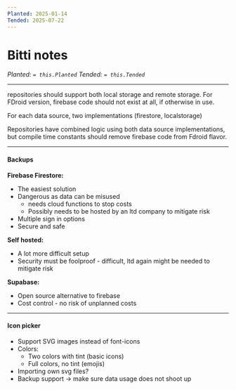 ```yaml
---
Planted: 2025-01-14
Tended: 2025-07-22
---
```

# Bitti notes

*Planted: `= this.Planted`*
*Tended: `= this.Tended`*

---


repositories should support both local storage and remote storage.
For FDroid version, firebase code should not exist at all, if otherwise in use.

For each data source, two implementations (firestore, localstorage)

Repositories have combined logic using both data source implementations, but compile time constants should remove firebase code from Fdroid flavor.

---
#### Backups

**Firebase Firestore:**
- The easiest solution
- Dangerous as data can be misused 
	- needs cloud functions to stop costs
	- Possibly needs to be hosted by an ltd company to mitigate risk
- Multiple sign in options
- Secure and safe

**Self hosted:**
- A lot more difficult setup
- Security must be foolproof - difficult, ltd again might be needed to mitigate risk

**Supabase:**
- Open source alternative to firebase
- Cost control - no risk of unplanned costs

---
#### Icon picker

- Support SVG images instead of font-icons
- Colors:
	- Two colors with tint (basic icons)
	- Full colors, no tint (emojis)
- Importing own svg files?
- Backup support -> make sure data usage does not shoot up